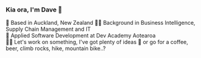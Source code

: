### Kia ora, I'm Dave 🤙
📍 Based in Auckland, New Zealand
👨‍💻 Background in Business Intelligence, Supply Chain Management and IT  
🌱 Applied Software Development at Dev Academy Aotearoa  
🧑‍💻 Let's work on something, I've got plenty of ideas
🧗 or go for a coffee, beer, climb rocks, hike, mountain bike..?
